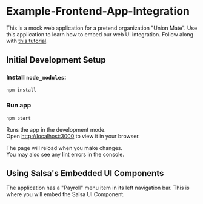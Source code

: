 # Example-Frontend-App-Integration

This is a mock web application for a pretend organization "Union Mate". Use this application to learn how to embed our web UI integration. Follow along with [this tutorial](https://docs.salsa.dev/docs/express-embedded-ui).

## Initial Development Setup

### Install `node_modules`:

```bash
npm install
```

### Run app

```bash
npm start
```
Runs the app in the development mode.\
Open [http://localhost:3000](http://localhost:3000) to view it in your browser.

The page will reload when you make changes.\
You may also see any lint errors in the console.

## Using Salsa's Embedded UI Components

The application has a "Payroll" menu item in its left navigation bar. This is where you will embed the Salsa UI Component.
